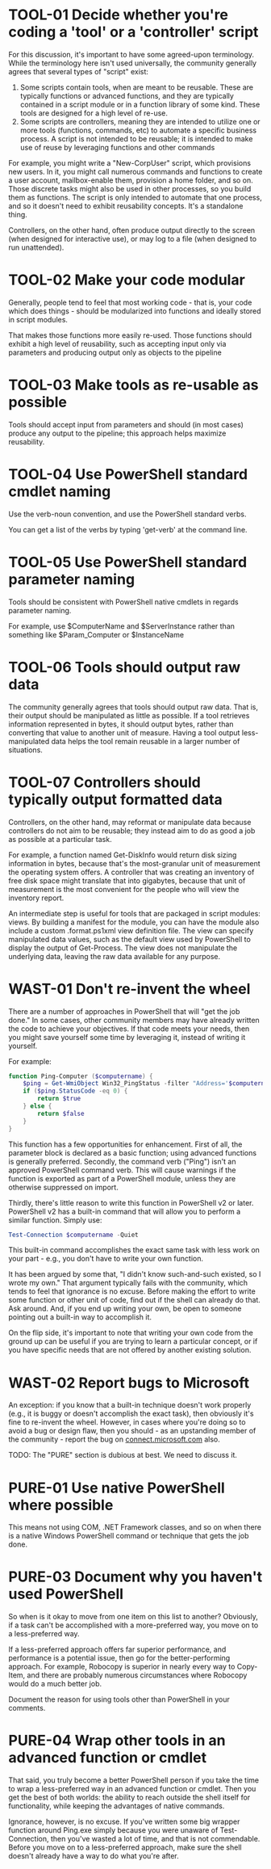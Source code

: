 # TOOL-01 Decide whether you're coding a 'tool' or a 'controller' script

For this discussion, it's important to have some agreed-upon terminology. While the terminology here isn't used universally, the community generally agrees that several types of "script" exist:

1. Some scripts contain tools, when are meant to be reusable. These are typically functions or advanced functions, and they are typically contained in a script module or in a function library of some kind. These tools are designed for a high level of re-use.
2. Some scripts are controllers, meaning they are intended to utilize one or more tools (functions, commands, etc) to automate a specific business process. A script is not intended to be reusable; it is intended to make use of reuse by leveraging functions and other commands

For example, you might write a "New-CorpUser" script, which provisions new users. In it, you might call numerous commands and functions to create a user account, mailbox-enable them, provision a home folder, and so on. Those discrete tasks might also be used in other processes, so you build them as functions. The script is only intended to automate that one process, and so it doesn't need to exhibit reusability concepts. It's a standalone thing.

Controllers, on the other hand, often produce output directly to the screen (when designed for interactive use), or may log to a file (when designed to run unattended).


# TOOL-02 Make your code modular

Generally, people tend to feel that most working code - that is, your code which does things - should be modularized into functions and ideally stored in script modules.

That makes those functions more easily re-used. Those functions should exhibit a high level of reusability, such as accepting input only via parameters and producing output only as objects to the pipeline


# TOOL-03 Make tools as re-usable as possible

Tools should accept input from parameters and should (in most cases) produce any output to the pipeline; this approach helps maximize reusability.

# TOOL-04 Use PowerShell standard cmdlet naming 

Use the verb-noun convention, and use the PowerShell standard verbs.

You can get a list of the verbs by typing 'get-verb' at the command line.

# TOOL-05 Use PowerShell standard parameter naming 

Tools should be consistent with PowerShell native cmdlets in regards parameter naming.

For example, use $ComputerName and $ServerInstance rather than something like $Param_Computer or $InstanceName

# TOOL-06 Tools should output raw data

The community generally agrees that tools should output raw data. That is, their output should be manipulated as little as possible. If a tool retrieves information represented in bytes, it should output bytes, rather than converting that value to another unit of measure. Having a tool output less-manipulated data helps the tool remain reusable in a larger number of situations.

# TOOL-07 Controllers should typically output formatted data

Controllers, on the other hand, may reformat or manipulate data because controllers do not aim to be reusable; they instead aim to do as good a job as possible at a particular task.

For example, a function named Get-DiskInfo would return disk sizing information in bytes, because that's the most-granular unit of measurement the operating system offers. A controller that was creating an inventory of free disk space might translate that into gigabytes, because that unit of measurement is the most convenient for the people who will view the inventory report.

An intermediate step is useful for tools that are packaged in script modules: views. By building a manifest for the module, you can have the module also include a custom .format.ps1xml view definition file. The view can specify manipulated data values, such as the default view used by PowerShell to display the output of Get-Process. The view does not manipulate the underlying data, leaving the raw data available for any purpose.


# WAST-01 Don't re-invent the wheel

There are a number of approaches in PowerShell that will "get the job done." In some cases, other community members may have already written the code to achieve your objectives. If that code meets your needs, then you might save yourself some time by leveraging it, instead of writing it yourself.

For example:

```PowerShell
function Ping-Computer ($computername) {
    $ping = Get-WmiObject Win32_PingStatus -filter "Address='$computername'"
    if ($ping.StatusCode -eq 0) {
        return $true
    } else {
        return $false
    }
}
```

This function has a few opportunities for enhancement. First of all, the parameter block is declared as a basic function; using advanced functions is generally preferred. Secondly, the command verb ("Ping") isn't an approved PowerShell command verb. This will cause warnings if the function is exported as part of a PowerShell module, unless they are otherwise suppressed on import.

Thirdly, there's little reason to write this function in PowerShell v2 or later. PowerShell v2 has a built-in command that will allow you to perform a similar function. Simply use:

```PowerShell
Test-Connection $computername -Quiet
```

This built-in command accomplishes the exact same task with less work on your part - e.g., you don't have to write your own function.

It has been argued by some that, "I didn't know such-and-such existed, so I wrote my own." That argument typically fails with the community, which tends to feel that ignorance is no excuse. Before making the effort to write some function or other unit of code, find out if the shell can already do that. Ask around. And, if you end up writing your own, be open to someone pointing out a built-in way to accomplish it.

On the flip side, it's important to note that writing your own code from the ground up can be useful if you are trying to learn a particular concept, or if you have specific needs that are not offered by another existing solution.


# WAST-02 Report bugs to Microsoft

An exception: if you know that a built-in technique doesn't work properly (e.g., it is buggy or doesn't accomplish the exact task), then obviously it's fine to re-invent the wheel. However, in cases where you're doing so to avoid a bug or design flaw, then you should - as an upstanding member of the community - report the bug on [connect.microsoft.com](http://connect.microsoft.com/) also.



TODO: The "PURE" section is dubious at best. We need to discuss it.


# PURE-01 Use native PowerShell where possible

This means not using COM, .NET Framework classes, and so on when there is a native Windows PowerShell command or technique that gets the job done.

# PURE-03 Document why you haven't used PowerShell

So when is it okay to move from one item on this list to another? Obviously, if a task can't be accomplished with a more-preferred way, you move on to a less-preferred way.

If a less-preferred approach offers far superior performance, and performance is a potential issue, then go for the better-performing approach. For example, Robocopy is superior in nearly every way to Copy-Item, and there are probably numerous circumstances where Robocopy would do a much better job.

Document the reason for using tools other than PowerShell in your comments.

# PURE-04 Wrap other tools in an advanced function or cmdlet

That said, you truly become a better PowerShell person if you take the time to wrap a less-preferred way in an advanced function or cmdlet. Then you get the best of both worlds: the ability to reach outside the shell itself for functionality, while keeping the advantages of native commands.

Ignorance, however, is no excuse. If you've written some big wrapper function around Ping.exe simply because you were unaware of Test-Connection, then you've wasted a lot of time, and that is not commendable. Before you move on to a less-preferred approach, make sure the shell doesn't already have a way to do what you're after.

